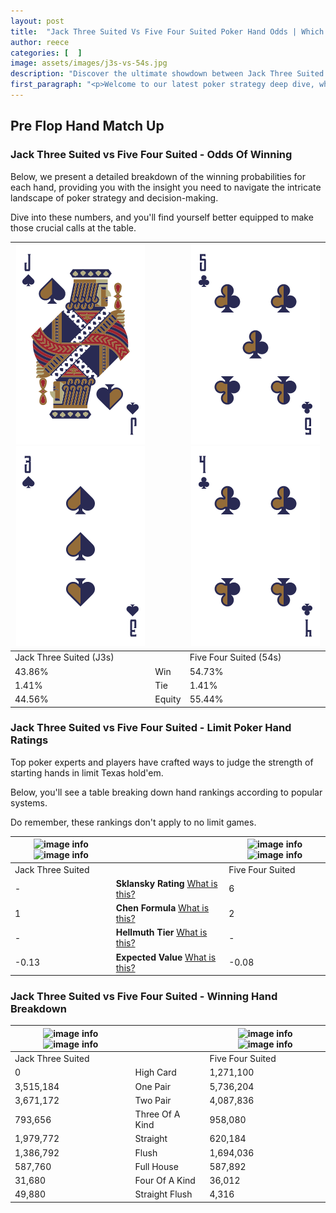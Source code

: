 ```yaml
---
layout: post
title:  "Jack Three Suited Vs Five Four Suited Poker Hand Odds | Which Is The Better Hand In Poker? A Complete Guide"
author: reece
categories: [  ]
image: assets/images/j3s-vs-54s.jpg
description: "Discover the ultimate showdown between Jack Three Suited and Five Four Suited in poker! Uncover the odds, strategies, and scenarios where one hand triumphs over the other. Get ready to up your poker game with this thrilling analysis."
first_paragraph: "<p>Welcome to our latest poker strategy deep dive, where we're pitting two distinct hands against each other in a high-stakes showdown: Jack Three Suited vs Five Four Suited.</p><p>In the dynamic world of poker, every decision counts, and knowing which hand holds the upper hand is key to your success at the table.</p><p>In this article, we'll dissect these two hands, explore the scenarios where one dominates the other, and equip you with the knowledge to make strategic choices that can tip the odds in your favor.</p><p>Get ready to unravel the intriguing dynamics of these poker hands and elevate your game to new heights.</p>"
---
```




[comment]: # (sp0)

## Pre Flop Hand Match Up

<div class="table hand-ratings" markdown="1"> 



### Jack Three Suited vs Five Four Suited - Odds Of Winning

Below, we present a detailed breakdown of the winning probabilities for each hand, providing you with the insight you need to navigate the intricate landscape of poker strategy and decision-making. 

Dive into these numbers, and you'll find yourself better equipped to make those crucial calls at the table.


    
| ![image info](assets/images/hand1/j.png) ![image info](assets/images/hand1/3.png) |  | ![image info](assets/images/hand2/5.png) ![image info](assets/images/hand2/4.png) |
| -------- | -------- | -------- |
| Jack Three Suited (J3s) |  | Five Four Suited (54s) |
| 43.86% | Win | 54.73% |
| 1.41% | Tie | 1.41% |
| 44.56% | Equity | 55.44% |




[comment]: # (sp1)



### Jack Three Suited vs Five Four Suited - Limit Poker Hand Ratings

Top poker experts and players have crafted ways to judge the strength of starting hands in limit Texas hold'em. 

Below, you'll see a table breaking down hand rankings according to popular systems. 

Do remember, these rankings don't apply to no limit games.


    
| ![image info](https://www.riverpairs.com/assets/images/hand1/j.png) ![image info](https://www.riverpairs.com/assets/images/hand1/3.png) |  | ![image info](https://www.riverpairs.com/assets/images/hand2/5.png) ![image info](https://www.riverpairs.com/assets/images/hand2/4.png) |
| -------- | -------- | -------- |
| Jack Three Suited |  | Five Four Suited |
| - | **Sklansky Rating** [What is this?](/sklansky-rating-explained) | 6 |
| 1 | **Chen Formula** [What is this?](/chen-formula-explained) | 2 |
| - | **Hellmuth Tier** [What is this?](/Hellmuth-tier-explained) | - |
| -0.13 | **Expected Value** [What is this?](/expected-value-explained) | -0.08 |




[comment]: # (sp2)



### Jack Three Suited vs Five Four Suited - Winning Hand Breakdown


    
| ![image info](https://www.riverpairs.com/assets/images/hand1/j.png) ![image info](https://www.riverpairs.com/assets/images/hand1/3.png) |  | ![image info](https://www.riverpairs.com/assets/images/hand2/5.png) ![image info](https://www.riverpairs.com/assets/images/hand2/4.png) |
| -------- | -------- | -------- |
| Jack Three Suited |  | Five Four Suited |
| 0 | High Card | 1,271,100 |
| 3,515,184 | One Pair | 5,736,204 |
| 3,671,172 | Two Pair | 4,087,836 |
| 793,656 | Three Of A Kind | 958,080 |
| 1,979,772 | Straight | 620,184 |
| 1,386,792 | Flush | 1,694,036 |
| 587,760 | Full House | 587,892 |
| 31,680 | Four Of A Kind | 36,012 |
| 49,880 | Straight Flush | 4,316 |




[comment]: # (sp3)



</div>

[comment]: # (sp4)



[comment]: # (sp5)

